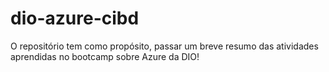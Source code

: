 # dio-azure-cibd
O repositório tem como propósito, passar um breve resumo das atividades aprendidas no bootcamp sobre Azure da DIO!

